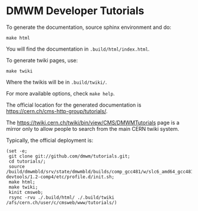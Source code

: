 # DMWM Developer Tutorials

To generate the documentation, source sphinx environment and do:

    make html

You will find the documentation in `.build/html/index.html`.

To generate twiki pages, use:

    make twiki

Where the twikis will be in `.build/twiki/`.

For more available options, check `make help`.

The official location for the generated documentation is https://cern.ch/cms-http-group/tutorials/.

The https://twiki.cern.ch/twiki/bin/view/CMS/DMWMTutorials page is a mirror 
only to allow people to search from the main CERN twiki system.

Typically, the official deployment is:

    (set -e;
     git clone git://github.com/dmwm/tutorials.git;
     cd tutorials/;
     source /build/dmwmbld/srv/state/dmwmbld/builds/comp_gcc481/w/slc6_amd64_gcc481/cms/wmcore-devtools/1.2-comp4/etc/profile.d/init.sh;
     make html;
     make twiki;
     kinit cmsweb;
     rsync -rvu ./.build/html/ ./.build/twiki /afs/cern.ch/user/c/cmsweb/www/tutorials/)
